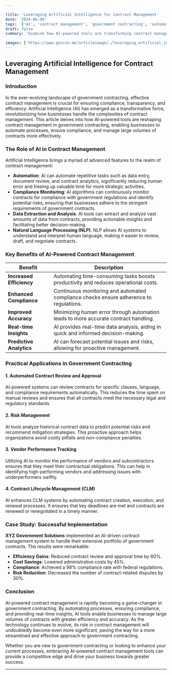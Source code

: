 ```yaml
---

title: 'Leveraging Artificial Intelligence for Contract Management'
date: '2024-06-09'
tags:  ['AI', 'contract management', 'government contracting', 'automation', 'compliance', 'technology']
draft: false
summary: 'Examine how AI-powered tools are transforming contract management in government contracting, helping businesses automate processes, ensure compliance, and manage large volumes of contracts more effectively.'

images: ['https://www.govcon.me/articleimage/./leveraging_artificial_intelligence_for_contract_management.webp']
---
```


## Leveraging Artificial Intelligence for Contract Management

### Introduction

In the ever-evolving landscape of government contracting, effective contract management is crucial for ensuring compliance, transparency, and efficiency. Artificial Intelligence (AI) has emerged as a transformative force, revolutionizing how businesses handle the complexities of contract management. This article delves into how AI-powered tools are reshaping contract management in government contracting, enabling businesses to automate processes, ensure compliance, and manage large volumes of contracts more effectively.

### The Role of AI in Contract Management

Artificial Intelligence brings a myriad of advanced features to the realm of contract management:

- **Automation**: AI can automate repetitive tasks such as data entry, document review, and contract analytics, significantly reducing human error and freeing up valuable time for more strategic activities.
- **Compliance Monitoring**: AI algorithms can continuously monitor contracts for compliance with government regulations and identify potential risks, ensuring that businesses adhere to the stringent requirements of government contracts.
- **Data Extraction and Analysis**: AI tools can extract and analyze vast amounts of data from contracts, providing actionable insights and facilitating better decision-making.
- **Natural Language Processing (NLP)**: NLP allows AI systems to understand and interpret human language, making it easier to review, draft, and negotiate contracts.

### Key Benefits of AI-Powered Contract Management

| **Benefit**                  | **Description**                                                                 |
|------------------------------|---------------------------------------------------------------------------------|
| **Increased Efficiency**     | Automating time-consuming tasks boosts productivity and reduces operational costs. |
| **Enhanced Compliance**      | Continuous monitoring and automated compliance checks ensure adherence to regulations.   |
| **Improved Accuracy**        | Minimizing human error through automation leads to more accurate contract handling. |
| **Real-time Insights**       | AI provides real-time data analysis, aiding in quick and informed decision-making.  |
| **Predictive Analytics**     | AI can forecast potential issues and risks, allowing for proactive management.     |

### Practical Applications in Government Contracting

#### 1. Automated Contract Review and Approval

AI-powered systems can review contracts for specific clauses, language, and compliance requirements automatically. This reduces the time spent on manual reviews and ensures that all contracts meet the necessary legal and regulatory standards.

#### 2. Risk Management

AI tools analyze historical contract data to predict potential risks and recommend mitigation strategies. This proactive approach helps organizations avoid costly pitfalls and non-compliance penalties.

#### 3. Vendor Performance Tracking

Utilizing AI to monitor the performance of vendors and subcontractors ensures that they meet their contractual obligations. This can help in identifying high-performing vendors and addressing issues with underperformers swiftly.

#### 4. Contract Lifecycle Management (CLM)

AI enhances CLM systems by automating contract creation, execution, and renewal processes. It ensures that key deadlines are met and contracts are renewed or renegotiated in a timely manner.

### Case Study: Successful Implementation

**XYZ Government Solutions** implemented an AI-driven contract management system to handle their extensive portfolio of government contracts. The results were remarkable:

- **Efficiency Gains**: Reduced contract review and approval time by 60%.
- **Cost Savings**: Lowered administrative costs by 45%.
- **Compliance**: Achieved a 98% compliance rate with federal regulations.
- **Risk Reduction**: Decreased the number of contract-related disputes by 30%.

### Conclusion

AI-powered contract management is rapidly becoming a game-changer in government contracting. By automating processes, ensuring compliance, and providing real-time insights, AI tools enable businesses to manage large volumes of contracts with greater efficiency and accuracy. As the technology continues to evolve, its role in contract management will undoubtedly become even more significant, paving the way for a more streamlined and effective approach to government contracting.

Whether you are new to government contracting or looking to enhance your current processes, embracing AI-powered contract management tools can provide a competitive edge and drive your business towards greater success.

---

```